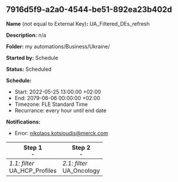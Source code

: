 ## 7916d5f9-a2a0-4544-be51-892ea23b402d

**Name** (not equal to External Key)**:** UA_Filtered_DEs_refresh

**Description:** n/a

**Folder:** my automations/Business/Ukraine/

**Started by:** Schedule

**Status:** Scheduled

**Schedule:**

* Start: 2022-05-25 13:00:00 +02:00
* End: 2079-06-06 00:00:00 +02:00
* Timezone: FLE Standard Time
* Recurrance: every hour until end date

**Notifications:**

* Error: nikolaos.kotsioudis@merck.com

| Step 1<br>_<small>-</small>_ | Step 2<br>_<small>-</small>_ |
| --- | --- |
| _1.1: filter_<br>UA_HCP_Profiles | _2.1: filter_<br>UA_Oncology |
